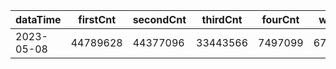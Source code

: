 |dataTime|firstCnt|secondCnt|thirdCnt|fourCnt|winCnt|vrate|wrate|
|-|-|-|-|-|-|-|-|
|2023-05-08|44789628|44377096|33443566|7497099|6704263|86.7%|14.2%|